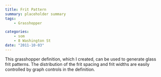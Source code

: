 ```yaml
---
title: Frit Pattern
summary: placeholder summary
tags:
    - Grasshopper

categories:
    - som
    - 8 Washington St
date: "2011-10-03"
---
```


This grasshopper definition, which I created, can be used to generate glass frit patterns. The distribution of the frit spacing and frit widths are easily controlled by graph controls in the definition.
